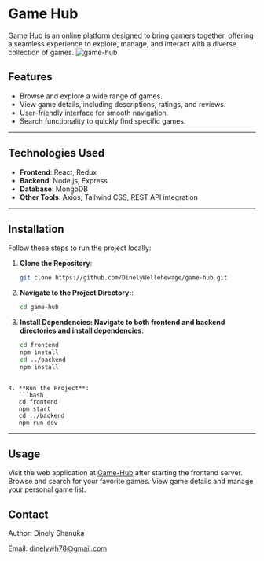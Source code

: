 # Game Hub

Game Hub is an online platform designed to bring gamers together, offering a seamless experience to explore, manage, and interact with a diverse collection of games.
![game-hub](https://github.com/user-attachments/assets/fca7733e-0115-4d0e-9089-d5e681e9233b)


## Features

- Browse and explore a wide range of games.
- View game details, including descriptions, ratings, and reviews.
- User-friendly interface for smooth navigation.
- Search functionality to quickly find specific games.

---

## Technologies Used

- **Frontend**: React, Redux
- **Backend**: Node.js, Express
- **Database**: MongoDB
- **Other Tools**: Axios, Tailwind CSS, REST API integration

---

## Installation

Follow these steps to run the project locally:

1. **Clone the Repository**:
   ```bash
   git clone https://github.com/DinelyWellehewage/game-hub.git
   ```

2. **Navigate to the Project Directory:**:
   ```bash
   cd game-hub
   ```

3. **Install Dependencies: Navigate to both frontend and backend directories and install dependencies**:
   ```bash
   cd frontend
   npm install
   cd ../backend
   npm install

```

4. **Run the Project**:
   ```bash
   cd frontend
   npm start
   cd ../backend
   npm run dev
   ```
---
## Usage
Visit the web application at [Game-Hub](https://game-hub-ten-bice.vercel.app/) after starting the frontend server.
Browse and search for your favorite games.
View game details and manage your personal game list.

## Contact

Author: Dinely Shanuka

Email: dinelywh78@gmail.com
